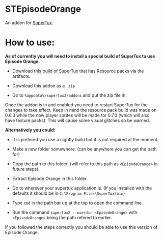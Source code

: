 # STEpisodeOrange
 An addon for [SuperTux](https://github.com/SuperTux/supertux/).

# How to use:
**As of currently you will need to install a special build of SuperTux to use Episode Orange.**

* Download [this build of SuperTux](https://github.com/SuperTux/supertux/actions/runs/3697107500) that has Resource packs via the artifacts.

* Download this addon as a `.zip`

* Go to `%appdata%/supertux2/addons` and put the zip file in.

Once the addon is in and enabled you need to restart SuperTux for the changes to take effect.
Keep in mind the resource pack build was made on 0.6.3 while the new player sprites will be made for 0.7.0 (which will also have texture packs). This will cause some visual glitches so be warned.

**Alternatively you could:**

* It is prefered you use a nightly build but it is not required at the moment.

* Make a new folder somewhere. (can be anywhere you can get the path for)

* Copy the path to this folder. (will refer to this path as `<EpisodeOrange>` in future steps)

* Extract Episode Orange in this folder.

* Go to wherever your supertux application is. (If you installed with the defaults it should be in `C:\Program Files\SuperTux\bin`)

* Type `cmd` in the path bar up at the top to open the command line.

* Run the command `supertux2 --userdir <EpisodeOrange>` with `<EpisodeOrange>` being the path refered to earlier.

If you followed the steps correctly you should be able to use this version of Episode Orange.
